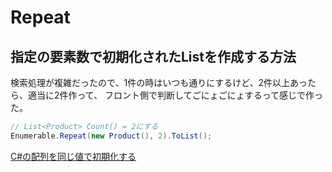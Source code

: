 # Repeat

## 指定の要素数で初期化されたListを作成する方法

検索処理が複雑だったので、1件の時はいつも通りにするけど、2件以上あったら、適当に2件作って、
フロント側で判断してごにょごにょするって感じで作った。  

``` C#
// List<Product> Count() = 2にする
Enumerable.Repeat(new Product(), 2).ToList();
```

[C#の配列を同じ値で初期化する](https://www.paveway.info/entry/2019/07/**15_csharp_initarray**)  

